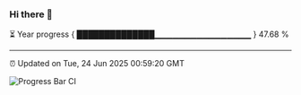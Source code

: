 ### Hi there 👋

⏳ Year progress { ██████████████▁▁▁▁▁▁▁▁▁▁▁▁▁▁▁▁ } 47.68 %

---

⏰ Updated on Tue, 24 Jun 2025 00:59:20 GMT

![Progress Bar CI](https://github.com/Shyam-Makwana/GitHub-Actions-Demo/workflows/Progress%20Bar%20CI/badge.svg)

